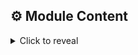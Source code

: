 <!-- BEGIN TF-DOCS -->
## ⚙️ Module Content

<details><summary>Click to reveal</summary>

### Table of Content

* [Requirements](#requirements)
* [Resources](#resources)
* [Inputs](#inputs)
  * [Required Inputs](#required-inputs)
  * [Optional Inputs](#optional-inputs)
* [Outputs](#outputs)

### Requirements

* [opentofu](https://opentofu.org/docs/):
  `>= 1.8, < 2.0`
* [vault](https://search.opentofu.org/provider/hashicorp/vault/):
  `~>5.3`

### Resources

* [resource.vault_generic_endpoint.this](https://registry.terraform.io/providers/hashicorp/vault/latest/docs/resources/generic_endpoint)
  > Create user using generic endpoint
* [resource.vault_identity_entity_alias.this](https://registry.terraform.io/providers/hashicorp/vault/latest/docs/resources/identity_entity_alias)
  > Associate auth userpass user as alias to identity

<!-- markdownlint-capture -->
### Inputs

<!-- markdownlint-disable -->
#### Required Inputs

* [auth_path](#auth_path)
* [username](#username)
* [password](#password)
* [mount_accessor](#mount_accessor)
* [canonical_id](#canonical_id)

##### `auth_path`

The path of the userpass authentication backend to use. The auth userpass
backend must exists.

<div style="display:inline-block;width:100%;">
<div style="float:left;border-color:#FFFFFF;width:75%;">
<details><summary>Type</summary>

```hcl
string
```

</details>
</div>
</div>

##### `username`

The username to set for the authString to set the name of the identity
<div style="display:inline-block;width:100%;">
<div style="float:left;border-color:#FFFFFF;width:75%;">
<details><summary>Type</summary>

```hcl
string
```

</details>
</div>
</div>

##### `password`

The password to set for the username
<div style="display:inline-block;width:100%;">
<div style="float:left;border-color:#FFFFFF;width:75%;">
<details><summary>Type</summary>

```hcl
string
```

</details>
</div>
</div>

##### `mount_accessor`

Accessor of the mount to which the alias of the user created should belong to.

<div style="display:inline-block;width:100%;">
<div style="float:left;border-color:#FFFFFF;width:75%;">
<details><summary>Type</summary>

```hcl
string
```

</details>
</div>
</div>

##### `canonical_id`

Entity ID to which this alias of the user created belongs to.
<div style="display:inline-block;width:100%;">
<div style="float:left;border-color:#FFFFFF;width:75%;">
<details><summary>Type</summary>

```hcl
string
```

</details>
</div>
</div>

#### Optional Inputs

* [namespace](#namespace)
* [alias_name](#alias_name)


##### `namespace`

Namespace where to deploy the identity if not the namespace set in the
provider.

<details style="width: 100%;display: inline-block">
  <summary>Type & Default</summary>
  <div style="height: 1em"></div>
  <div style="width:64%; float:left;">
  <p style="border-bottom: 1px solid #333333;">Type</p>

  ```hcl
  string
  ```

  </div>
  <div style="width:34%;float:right;">
  <p style="border-bottom: 1px solid #333333;">Default</p>

  ```hcl
  null
  ```

  </div>
</details>

##### `alias_name`

Name of the alias to set for the identity. If not defined, will use the
`username`.

<details style="width: 100%;display: inline-block">
  <summary>Type & Default</summary>
  <div style="height: 1em"></div>
  <div style="width:64%; float:left;">
  <p style="border-bottom: 1px solid #333333;">Type</p>

  ```hcl
  string
  ```

  </div>
  <div style="width:34%;float:right;">
  <p style="border-bottom: 1px solid #333333;">Default</p>

  ```hcl
  null
  ```

  </div>
</details>
<!-- markdownlint-restore -->

### Outputs

* `user`:
  The created user in the auth userpass backend.

</details>

<!-- END TF-DOCS -->
